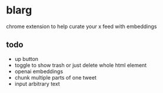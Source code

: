 # blarg

chrome extension to help curate your x feed with embeddings

## todo
- up button
- toggle to show trash or just delete whole html element
- openai embeddings
- chunk multiple parts of one tweet
- input arbitrary text
